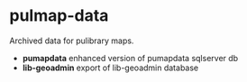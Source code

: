 # pulmap-data
Archived data for pulibrary maps.

* **pumapdata** enhanced version of pumapdata sqlserver db
* **lib-geoadmin** export of lib-geoadmin database